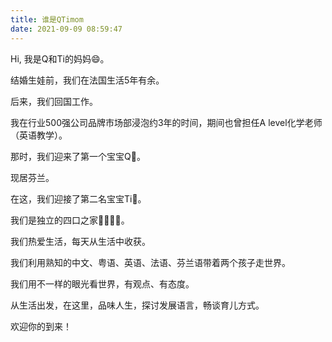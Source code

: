 ```yaml
---
title: 谁是QTimom
date: 2021-09-09 08:59:47
---
```


Hi, 我是Q和Ti的妈妈😄。

结婚生娃前，我们在法国生活5年有余。

后来，我们回国工作。

我在行业500强公司品牌市场部浸泡约3年的时间，期间也曾担任A level化学老师（英语教学）。

那时，我们迎来了第一个宝宝Q👶。

现居芬兰。

在这，我们迎接了第二名宝宝Ti👶。

我们是独立的四口之家👨‍👩‍👧‍👦。

我们热爱生活，每天从生活中收获。

我们利用熟知的中文、粤语、英语、法语、芬兰语带着两个孩子走世界。

我们用不一样的眼光看世界，有观点、有态度。

从生活出发，在这里，品味人生，探讨发展语言，畅谈育儿方式。

欢迎你的到来！





